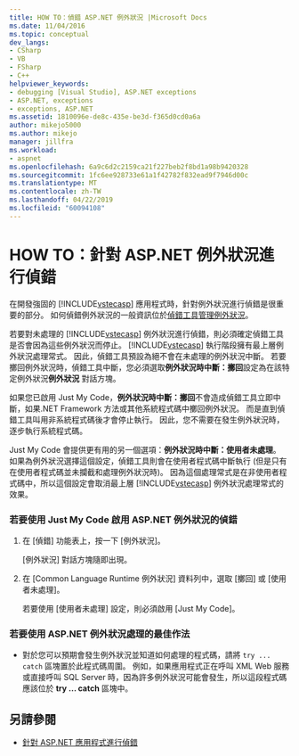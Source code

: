 ```yaml
---
title: HOW TO：偵錯 ASP.NET 例外狀況 |Microsoft Docs
ms.date: 11/04/2016
ms.topic: conceptual
dev_langs:
- CSharp
- VB
- FSharp
- C++
helpviewer_keywords:
- debugging [Visual Studio], ASP.NET exceptions
- ASP.NET, exceptions
- exceptions, ASP.NET
ms.assetid: 1810096e-de8c-435e-be3d-f365d0cd0a6a
author: mikejo5000
ms.author: mikejo
manager: jillfra
ms.workload:
- aspnet
ms.openlocfilehash: 6a9c6d2c2159ca21f227beb2f8bd1a98b9420328
ms.sourcegitcommit: 1fc6ee928733e61a1f42782f832ead9f7946d00c
ms.translationtype: MT
ms.contentlocale: zh-TW
ms.lasthandoff: 04/22/2019
ms.locfileid: "60094108"
---
```

# <a name="how-to-debug-aspnet-exceptions"></a>HOW TO：針對 ASP.NET 例外狀況進行偵錯
在開發強固的 [!INCLUDE[vstecasp](../code-quality/includes/vstecasp_md.md)] 應用程式時，針對例外狀況進行偵錯是很重要的部分。 如何偵錯例外狀況的一般資訊位於[偵錯工具管理例外狀況](../debugger/managing-exceptions-with-the-debugger.md)。

 若要對未處理的 [!INCLUDE[vstecasp](../code-quality/includes/vstecasp_md.md)] 例外狀況進行偵錯，則必須確定偵錯工具是否會因為這些例外狀況而停止。 [!INCLUDE[vstecasp](../code-quality/includes/vstecasp_md.md)] 執行階段擁有最上層例外狀況處理常式。 因此，偵錯工具預設為絕不會在未處理的例外狀況中斷。 若要擲回例外狀況時，偵錯工具中斷，您必須選取**例外狀況時中斷：擲回**設定為在該特定例外狀況**例外狀況** 對話方塊。

 如果您已啟用 Just My Code，**例外狀況時中斷：擲回**不會造成偵錯工具立即中斷，如果.NET Framework 方法或其他系統程式碼中擲回例外狀況。 而是直到偵錯工具叫用非系統程式碼後才會停止執行。 因此，您不需要在發生例外狀況時，逐步執行系統程式碼。

 Just My Code 會提供更有用的另一個選項：**例外狀況時中斷：使用者未處理**。 如果為例外狀況選擇這個設定，偵錯工具則會在使用者程式碼中斷執行 (但是只有在使用者程式碼並未攔截和處理例外狀況時)。 因為這個處理常式是在非使用者程式碼中，所以這個設定會取消最上層 [!INCLUDE[vstecasp](../code-quality/includes/vstecasp_md.md)] 例外狀況處理常式的效果。

### <a name="to-enable-debugging-of-aspnet-exceptions-with-just-my-code"></a>若要使用 Just My Code 啟用 ASP.NET 例外狀況的偵錯

1. 在 [偵錯] 功能表上，按一下 [例外狀況]。

     [例外狀況] 對話方塊隨即出現。

2. 在 [Common Language Runtime 例外狀況] 資料列中，選取 [擲回] 或 [使用者未處理]。

     若要使用 [使用者未處理] 設定，則必須啟用 [Just My Code]。

### <a name="to-use-best-practices-for-aspnet-exception-handling"></a>若要使用 ASP.NET 例外狀況處理的最佳作法

- 對於您可以預期會發生例外狀況並知道如何處理的程式碼，請將 `try ... catch` 區塊置於此程式碼周圍。 例如，如果應用程式正在呼叫 XML Web 服務或直接呼叫 SQL Server 時，因為許多例外狀況可能會發生，所以這段程式碼應該位於 **try ... catch** 區塊中。

## <a name="see-also"></a>另請參閱
- [針對 ASP.NET 應用程式進行偵錯](../debugger/how-to-enable-debugging-for-aspnet-applications.md)